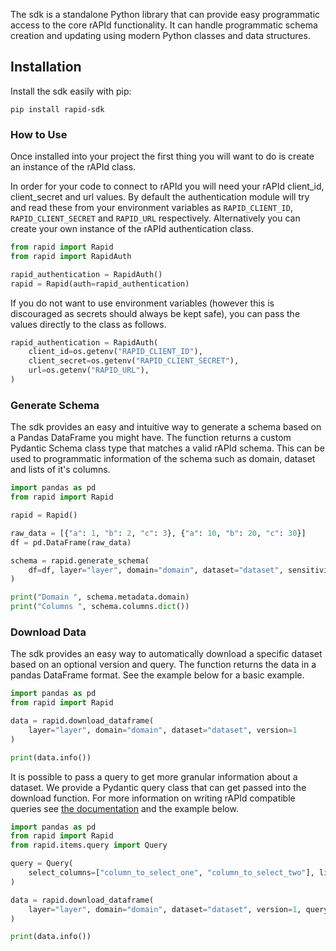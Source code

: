 The sdk is a standalone Python library that can provide easy programmatic access to the core rAPId functionality. It can handle programmatic schema creation and updating using modern Python classes and data structures.

## Installation

Install the sdk easily with pip:

```
pip install rapid-sdk
```

### How to Use

Once installed into your project the first thing you will want to do is create an instance of the rAPId class.

In order for your code to connect to rAPId you will need your rAPId client_id, client_secret and url values. By default the authentication module will try and read these from your environment variables as `RAPID_CLIENT_ID`, `RAPID_CLIENT_SECRET` and `RAPID_URL` respectively. Alternatively you can create your own instance of the rAPId authentication class.

```python
from rapid import Rapid
from rapid import RapidAuth

rapid_authentication = RapidAuth()
rapid = Rapid(auth=rapid_authentication)
```

If you do not want to use environment variables (however this is discouraged as secrets should always be kept safe), you can pass the values directly to the class as follows.

```python
rapid_authentication = RapidAuth(
    client_id=os.getenv("RAPID_CLIENT_ID"),
    client_secret=os.getenv("RAPID_CLIENT_SECRET"),
    url=os.getenv("RAPID_URL"),
)
```

### Generate Schema

The sdk provides an easy and intuitive way to generate a schema based on a Pandas DataFrame you might have. The function returns a custom Pydantic Schema class type that matches a valid rAPId schema. This can be used to programmatic information of the schema such as domain, dataset and lists of it's columns.

```python
import pandas as pd
from rapid import Rapid

rapid = Rapid()

raw_data = [{"a": 1, "b": 2, "c": 3}, {"a": 10, "b": 20, "c": 30}]
df = pd.DataFrame(raw_data)

schema = rapid.generate_schema(
    df=df, layer="layer", domain="domain", dataset="dataset", sensitivity="PUBLIC"
)

print("Domain ", schema.metadata.domain)
print("Columns ", schema.columns.dict())
```

### Download Data

The sdk provides an easy way to automatically download a specific dataset based on an optional version and query. The function returns the data in a pandas DataFrame format. See the example below for a basic example.

```python
import pandas as pd
from rapid import Rapid

data = rapid.download_dataframe(
    layer="layer", domain="domain", dataset="dataset", version=1
)

print(data.info())
```

It is possible to pass a query to get more granular information about a dataset. We provide a Pydantic query class that can get passed into the download function. For more information on writing rAPId compatible queries see [the documentation]() and the example below.

```python
import pandas as pd
from rapid import Rapid
from rapid.items.query import Query

query = Query(
    select_columns=["column_to_select_one", "column_to_select_two"], limit="100"
)

data = rapid.download_dataframe(
    layer="layer", domain="domain", dataset="dataset", version=1, query=query
)

print(data.info())
```
